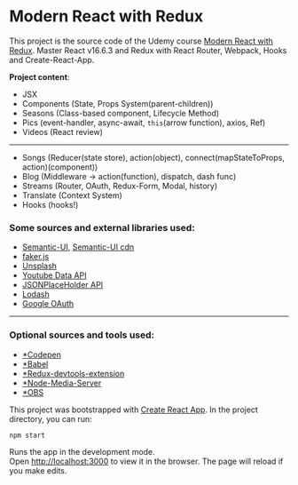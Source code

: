 # Modern React with Redux

This project is the source code of the Udemy course [Modern React with Redux](https://www.udemy.com/course/react-redux/).
Master React v16.6.3 and Redux with React Router, Webpack, Hooks and Create-React-App.

**Project content**:

* JSX
* Components (State, Props System(parent-children))
* Seasons (Class-based component, Lifecycle Method)
* Pics (event-handler, async-await, `this`(arrow function), axios, Ref)
* Videos (React review)
-----------------
* Songs (Reducer(state store), action(object), connect(mapStateToProps, action)(component))
* Blog (Middleware -> action(function), dispatch, dash func)
* Streams (Router, OAuth, Redux-Form, Modal, history)
* Translate (Context System)
* Hooks (hooks!)

### Some sources and external libraries used:
* [Semantic-UI](https://semantic-ui.com/), [Semantic-UI cdn](https://cdnjs.com/libraries/semantic-ui)
* [faker.js](https://github.com/marak/Faker.js/)
* [Unsplash](https://unsplash.com/)
* [Youtube Data API](https://developers.google.com/youtube/v3/docs/search/list)
* [JSONPlaceHolder API](https://jsonplaceholder.typicode.com/)
* [Lodash](https://lodash.com/)
* [Google OAuth](https://developers.google.com/identity/sign-in/web/reference)
-----------------
### Optional sources and tools used:  
* [*Codepen](https://codepen.io/)
* [*Babel](https://babeljs.io/)
* [*Redux-devtools-extension](https://github.com/zalmoxisus/redux-devtools-extension)
* [*Node-Media-Server](https://github.com/illuspas/Node-Media-Server)
* [*OBS](https://obsproject.com/)

This project was bootstrapped with [Create React App](https://github.com/facebook/create-react-app).
In the project directory, you can run:

`npm start`

Runs the app in the development mode.<br />
Open [http://localhost:3000](http://localhost:3000) to view it in the browser.
The page will reload if you make edits.<br />
